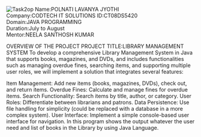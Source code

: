 ![Task2op](https://github.com/user-attachments/assets/4a938501-9b55-481f-a8b9-fa15b48997e5)
Name:POLNATI LAVANYA JYOTHI  
Company:CODTECH IT SOLUTIONS 
ID:CT08DS5420   
Domain:JAVA PROGRAMMING    
Duration:July to August    
Mentor:NEELA SANTHOSH KUMAR 

OVERVIEW OF THE PROJECT
PROJECT TITLE:LIBRARY MANAGEMENT SYSTEM
To develop a comprehensive Library Management System in Java that supports books, magazines, and DVDs, and includes functionalities such as managing overdue fines, searching items, and supporting multiple user roles, we will implement a solution that integrates several features:

Item Management: Add new items (books, magazines, DVDs), check out, and return items.
Overdue Fines: Calculate and manage fines for overdue items.
Search Functionality: Search items by title, author, or category.
User Roles: Differentiate between librarians and patrons.
Data Persistence: Use file handling for simplicity (could be replaced with a database in a more complex system).
User Interface: Implement a simple console-based user interface for navigation.
In this program shows the output whatever the user need and list of books in the Library by using Java Language.
